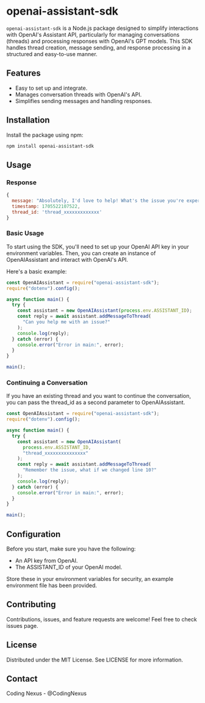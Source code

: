 # openai-assistant-sdk

`openai-assistant-sdk` is a Node.js package designed to simplify interactions with OpenAI's Assistant API, particularly for managing conversations (threads) and processing responses with OpenAI's GPT models. This SDK handles thread creation, message sending, and response processing in a structured and easy-to-use manner.

## Features

- Easy to set up and integrate.
- Manages conversation threads with OpenAI's API.
- Simplifies sending messages and handling responses.

## Installation

Install the package using npm:

```bash
npm install openai-assistant-sdk
```

## Usage

### Response

```javascript
{
  message: "Absolutely, I'd love to help! What's the issue you're experiencing?",
  timestamp: 1705522107522,
  thread_id: 'thread_xxxxxxxxxxxxx'
}
```

### Basic Usage

To start using the SDK, you'll need to set up your OpenAI API key in your environment variables. Then, you can create an instance of OpenAIAssistant and interact with OpenAI's API.

Here's a basic example:

```javascript
const OpenAIAssistant = require("openai-assistant-sdk");
require("dotenv").config();

async function main() {
  try {
    const assistant = new OpenAIAssistant(process.env.ASSISTANT_ID);
    const reply = await assistant.addMessageToThread(
      "Can you help me with an issue?"
    );
    console.log(reply);
  } catch (error) {
    console.error("Error in main:", error);
  }
}

main();
```

### Continuing a Conversation

If you have an existing thread and you want to continue the conversation, you can pass the thread_id as a second parameter to OpenAIAssistant.

```javascript
const OpenAIAssistant = require("openai-assistant-sdk");
require("dotenv").config();

async function main() {
  try {
    const assistant = new OpenAIAssistant(
      process.env.ASSISTANT_ID,
      "thread_xxxxxxxxxxxxxxx"
    );
    const reply = await assistant.addMessageToThread(
      "Remember the issue, what if we changed line 10?"
    );
    console.log(reply);
  } catch (error) {
    console.error("Error in main:", error);
  }
}

main();
```

## Configuration

Before you start, make sure you have the following:

- An API key from OpenAI.
- The ASSISTANT_ID of your OpenAI model.

Store these in your environment variables for security, an example environment file has been provided.

## Contributing

Contributions, issues, and feature requests are welcome! Feel free to check issues page.

## License

Distributed under the MIT License. See LICENSE for more information.

## Contact

Coding Nexus - @CodingNexus
